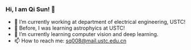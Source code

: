 ### Hi, I am Qi Sun! 👋

- 🔭 I’m currently working at department of electrical engineering, USTC!
- :satellite: Before, I was learning astrophyics at USTC!
- 🌱 I’m currently learning computer vision and deep learning.
- 📫 How to reach me: sq008@mail.ustc.edu.cn
